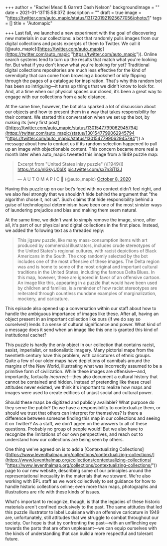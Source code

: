 +++
author = "Rachel Mead & Garrett Dash Nelson"
backgroundImage = ""
date = 2021-01-13T15:58:37Z
description = ""
draft = true
image = "https://twitter.com/auto_mapic/status/1317201921925677056/photo/1"
tags = []
title = "Automapic"

+++
Last fall, we launched a new experiment with the goal of discovering new materials in our collections: a bot that randomly pulls images from our digital collections and posts excerpts of them to Twitter. We call it \[@auto_mapic\]([https://twitter.com/auto_mapic](https://twitter.com/auto_mapic "https://twitter.com/auto_mapic")). Online search systems tend to turn up the results that match what you're looking for. But what if you don't know what you're looking for yet? Traditional digital collections repositories are much less effective for the kind of serendipity that can come from browsing a bookshelf or idly flipping through the pages of a catalogue for inspiration. That's why this random bot has been so intriguing—it turns up things that we didn't know to look for. And, at a time when our physical spaces our closed, it’s been a great way to engage with our collections from a safe distance.

At the same time, however, the bot also sparked a lot of discussion about our objects and how to present them in a way that takes responsibility for their content. We started this conversation when we set up the bot, by making its \[very first post\]([https://twitter.com/auto_mapic/status/1301547799062945794](https://twitter.com/auto_mapic/status/1301547799062945794 "https://twitter.com/auto_mapic/status/1301547799062945794")) a message about how to contact us if its random selection happened to pull up an image with objectionable content. This concern became  more real a month later when auto_mapic tweeted this image from a 1949 puzzle map:

<blockquote class="twitter-tweet"><p lang="en" dir="ltr">Excerpt from "United States inlay puzzle" (\[1949\]) <a href="https://t.co/nlGkyU0bIX">https://t.co/nlGkyU0bIX</a> <a href="https://t.co/sx7n3iTl3J">pic.twitter.com/sx7n3iTl3J</a></p>— A U T O M A P I C 🤖 (@auto_mapic) <a href="[https://twitter.com/auto_mapic/status/1314197117007802368?ref_src=twsrc%5Etfw](https://twitter.com/auto_mapic/status/1314197117007802368?ref_src=twsrc%5Etfw "https://twitter.com/auto_mapic/status/1314197117007802368?ref_src=twsrc%5Etfw")">October 8, 2020</a></blockquote> <script async src="[https://platform.twitter.com/widgets.js](https://platform.twitter.com/widgets.js "https://platform.twitter.com/widgets.js")" charset="utf-8"></script>

Having this puzzle up on our bot’s feed with no context didn't feel right, and we also feel strongly that we shouldn't hide behind the argument that "the algorithm chose it, not us". Such claims that hide responsibility behind a guise of technological determinism have been one of the most sinister ways of laundering prejudice and bias and making them seem natural.

At the same time, we didn't want to simply remove the image, since, after all, it's part of our physical and digital collections in the first place. Instead, we added the following text as a threaded reply:

> This jigsaw puzzle, like many mass-consumption items with art produced by commercial illustrators, includes crude stereotypes of the United States's regional cultures, with racist depictions of Black Americans in the South. The crop randomly selected by the bot includes one of the most offensive of these images. The Delta region was and is home to some of the most original and important cultural traditions in the United States, including the famous Delta Blues. In this map, however, these are ignored in favor of an offensive cartoon. An image like this, appearing in a puzzle that would have been used by children and families, is a reminder of how racist stereotypes are reiterated through countless mundane examples of marginalization, mockery, and caricature.

This episode also opened up a conversation within our staff about how to handle the ambiguous importance of images like these. After all, having an object present in an important collection like ours (if we do say so ourselves!) lends it a sense of cultural significance and power. What kind of a message does it send when an image like this one is granted this kind of institutional cachet?

This puzzle is hardly the only object in our collection that contains racist, sexist, imperialist, or nationalistic imagery. Many pictorial maps from the twentieth century have this problem, with caricatures of ethnic groups. Quite a few of our older maps have depictions of cannibals around the margins of the New World, illustrating what was incorrectly assumed to be a primitive form of civilization. While these images are offensive—and, importantly, factually _incorrect_—they also document a cultural history that cannot be contained and hidden. Instead of pretending like these cruel attitudes never existed, we think it's important to realize how maps and images were used to create edifices of unjust social and cultural power. 

Should these maps be digitized and publicly available? What purpose do they serve the public? Do we have a responsibility to contextualize them, or should we trust that others can interpret for themselves? Is there a difference between someone finding this map in our collections and seeing it on Twitter? As a staff, we don’t agree on the answers to all of these questions. Probably no group of people would! But we also have to recognize the limitations of our own perspectives, and reach out to understand how our collections are being seen by others.

One thing we've agreed on is to add a \[Contextualizing Collections\]([https://www.leventhalmap.org/collections/contextualizing-collections/](https://www.leventhalmap.org/collections/contextualizing-collections/ "https://www.leventhalmap.org/collections/contextualizing-collections/")) page to our new website, describing some of our principles around the representational inequality in the materials that we steward. We're also working with BPL staff as we work collectively to set guidance for how to handle historic collections online; even more than maps, photographs and illustrations are rife with these kinds of issues.

What's important to recognize, though, is that the legacies of these historic materials aren't confined exclusively to the past. The same attitudes that led this puzzle illustrator to label Louisiana with an offensive caricature in 1949 are, unfortunately, still attitudes that we struggle to combat throughout our society. Our hope is that by confronting the past—with an unflinching eye towards the parts that are often unpleasant—we can equip ourselves with the kinds of understanding that can build a more respectful and tolerant future.